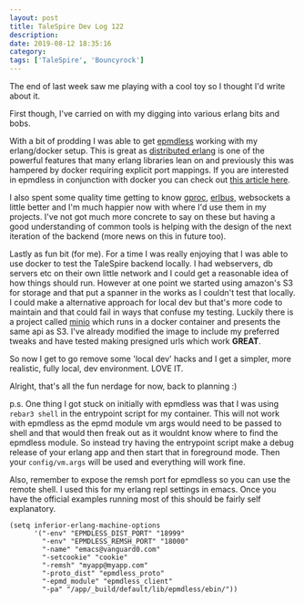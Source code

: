 ```yaml
---
layout: post
title: TaleSpire Dev Log 122
description:
date: 2019-08-12 18:35:16
category:
tags: ['TaleSpire', 'Bouncyrock']
---
```


The end of last week saw me playing with a cool toy so I thought I'd write about it.

First though, I've carried on with my digging into various erlang bits and bobs.

With a bit of prodding I was able to get [epmdless](https://github.com/oltarasenko/epmdless) working with my erlang/docker setup. This is great as [distributed erlang](https://learnyousomeerlang.com/distribunomicon) is one of the powerful features that many erlang libraries lean on and previously this was hampered by docker requiring explicit port mappings. If you are interested in epmdless in conjunction with docker you can check out [this article here](https://www.erlang-solutions.com/blog/running-distributed-erlang-elixir-applications-on-docker.html).

I also spent some quality time getting to know [gproc](https://github.com/uwiger/gproc), [erlbus](https://github.com/cabol/erlbus), websockets a little better and I'm much happier now with where I'd use them in my projects. I've not got much more concrete to say on these but having a good understanding of common tools is helping with the design of the next iteration of the backend (more news on this in future too).

Lastly as fun bit (for me). For a time I was really enjoying that I was able to use docker to test the TaleSpire backend locally. I had webservers, db servers etc on their own little network and I could get a reasonable idea of how things should run. However at one point we started using amazon's S3 for storage and that put a spanner in the works as I couldn't test that locally. I could make a alternative approach for local dev but that's more code to maintain and that could fail in ways that confuse my testing. Luckily there is a project called [minio](https://docs.min.io/) which runs in a docker container and presents the same api as S3. I've already modified the image to include my preferred tweaks and have tested making presigned urls which work **GREAT**. 

So now I get to go remove some 'local dev' hacks and I get a simpler, more realistic, fully local, dev environment. LOVE IT.

Alright, that's all the fun nerdage for now, back to planning :)

p.s. 
One thing I got stuck on initially with epmdless was that I was using `rebar3 shell` in the entrypoint script for my container. This will not work with epmdless as the epmd module vm args would need to be passed to shell and that would then freak out as it wouldnt know where to find the epmdless module. So instead try having the entrypoint script make a debug release of your erlang app and then start that in foreground mode. Then your `config/vm.args` will be used and everything will work fine. 

Also, remember to expose the remsh port for epmdless so you can use the remote shell. I used this for my erlang repl settings in emacs. Once you have the official examples running most of this should be fairly self explanatory.

```
(setq inferior-erlang-machine-options
      '("-env" "EPMDLESS_DIST_PORT" "18999"
        "-env" "EPMDLESS_REMSH_PORT" "18000"
        "-name" "emacs@vanguard0.com"
        "-setcookie" "cookie"
        "-remsh" "myapp@myapp.com"
        "-proto_dist" "epmdless_proto"
        "-epmd_module" "epmdless_client"
        "-pa" "/app/_build/default/lib/epmdless/ebin/"))
```
